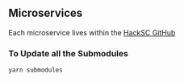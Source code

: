 ## Microservices

Each microservice lives within the [HackSC GitHub](https://github.com/HackSC)

### To Update all the Submodules

`yarn submodules`
